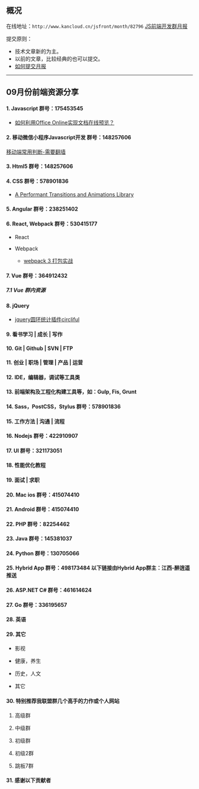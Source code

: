 ## 概况

在线地址：`http://www.kancloud.cn/jsfront/month/82796` [JS前端开发群月报](http://www.kancloud.cn/jsfront/month/82796)


提交原则：

- 技术文章新的为主。
- 以前的文章，比较经典的也可以提交。
- [如何提交月报](http://www.kancloud.cn/jsfront/month/227309)

---


## 09月份前端资源分享
#### 1. Javascript   群号：175453545
- [如何利用Office Online实现文档在线预览？](https://www.zhihu.com/question/24530006)

#### 2. 移动微信小程序Javascript开发 群号：148257606
[移动端常用判断-需要翻墙](https://gist.github.com/whatifhappen/ed621b481f3b71c5ffb4)

#### 3. Html5 群号：148257606

#### 4. CSS  群号：578901836
- [A Performant Transitions and Animations Library](http://h5bp.github.io/Effeckt.css/)

#### 5. Angular 群号：238251402

#### 6. React, Webpack 群号：530415177
- React  

- Webpack

    - [webpack 3 打包实战](https://github.com/fenivana/webpack-in-action)

#### 7. Vue 群号：364912432

##### 7.1 Vue 群内资源

#### 8. jQuery
- [jquery圆环统计插件circliful](https://github.com/pguso/jquery-plugin-circliful)

#### 9. 看书学习 | 成长 | 写作

#### 10. Git | Github | SVN | FTP

#### 11. 创业 | 职场 | 管理 | 产品 | 运营

#### 12. IDE，编辑器，调试等工具类

#### 13. 前端架构及工程化构建工具等，如：Gulp, Fis, Grunt

#### 14. Sass，PostCSS，Stylus  群号：578901836

#### 15. 工作方法 | 沟通 | 流程

#### 16. Nodejs 群号：422910907


#### 17. UI 群号：321173051

#### 18. 性能优化教程

#### 19. 面试 | 求职

#### 20. Mac ios 群号：415074410

#### 21. Android 群号：415074410

#### 22. PHP 群号：82254462

#### 23. Java 群号：145381037

#### 24. Python 群号：130705066

#### 25. Hybrid App 群号：498173484 以下链接由Hybrid App群主：江西-醉逍遥推送

#### 26. ASP.NET C# 群号：461614624

#### 27. Go 群号：336195657

#### 28. 英语

#### 29. 其它

- 影视


- 健康，养生


- 历史，人文


- 其它




#### 30. 特别推荐我联盟群几个高手的力作或个人网站

1. 高级群


2. 中级群

3. 初级群

4. 初级2群


5. 跳板7群


#### 31. 感谢以下贡献者

